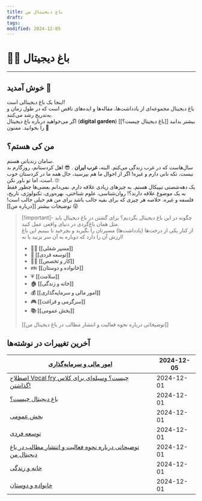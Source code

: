 ```yaml
---
title: باغ دیجیتال من
draft: 
tags: 
modified: 2024-12-05
---
```

# 👨‍🌾 باغ دیجیتال
---
## خوش آمدید 👋
اینجا یک باغ دیجیتالی است!  
باغ دیجیتال مجموعه‌ای از یادداشت‌ها، مقاله‌ها و ایده‌های ناقص است که در طول زمان و به‌تدریج رشد می‌کنند.  
اگر می‌خواهید درباره باغ دیجیتال (**digital garden**) بیشتر بدانید [[باغ دیجیتال چیست؟]] را بخوانید. ممنون 🙏
## من کی هستم؟
سامان زندیانی هستم.  
سال‌هاست که در غرب زندگی می‌کنم. البته، **غرب ایران** . 😎
اهل کردستانم، روزگارم بد نیست، تکه نانی دارم و غیره!
اگر از احوال ما هم بپرسید، حال همه ما در کردستان خوب است، اما تو باور نکن. 🙄  
یک دهه‌شصتی تیپیکال هستم. به چیزهای زیادی علاقه دارم. نمی‌دانم بعضی‌ها چطور فقط به یک موضوع علاقه دارند؟! روان‌شناسی، علوم شناختی، بهره‌وری، تکنولوژی، تاریخ، فلسفه و غیره. خلاصه هر چیزی که برای بقیه جالب باشد برای من هم خیلی جالب است! 😜 توضیحات بیشتر [[درباره من]]  
> [!important]- چگونه در این باغ دیجیتال بگردیم؟
> برای گشتن در باغ دیجیتال باید مثل همان باغ‌گردی در دنیای واقعی عمل کنید.  
> از کنار یکی از درخت‌ها (یادداشت‌ها) مسیرتان را بگیرید و بچرخید تا ببینیم این باغ ارزش آن را دارد که دوباره به آن سر بزنید یا نه!
> - **👨‍💼 [[مسیر شغلی]]**
> - **🌱 [[توسعه فردی]]**
> - **👨‍💻 [[کار و تخصص]]**
> - 👪 **[[خانواده و دوستان]]**
> - 💗 **[[سلامت]]**
> - **🏠 [[خانه و زندگی]]**
> - **💰 [[امور مالی و سرمایه‌گذاری]]**
> - **🎮 [[سرگرمی و فراغت]]**
> - **📚 [[بخش عمومی]]**
> 
> [[توضیحاتی درباره نحوه فعالیت و انتشار مطالب در باغ دیجیتال من]]
## آخرین تغییرات در نوشته‌ها

| [امور مالی و سرمایه‌گذاری](app://obsidian.md/%DB%8C%D8%A7%D8%AF%D8%AF%D8%A7%D8%B4%D8%AA%E2%80%8C%E2%80%8C%D9%87%D8%A7/%D8%A7%D9%85%D9%88%D8%B1%20%D9%85%D8%A7%D9%84%DB%8C%20%D9%88%20%D8%B3%D8%B1%D9%85%D8%A7%DB%8C%D9%87%E2%80%8C%DA%AF%D8%B0%D8%A7%D8%B1%DB%8C.md)                                                                                                                                                                                                                                     | 2024-12-05 |
| -------------------------------------------------------------------------------------------------------------------------------------------------------------------------------------------------------------------------------------------------------------------------------------------------------------------------------------------------------------------------------------------------------------------------------------------------------------------------------------------------------- | ---------- |
| [اصطلاح Vocal fry چیست؟ وسیله‌ای برای کلاس گذاشتن!](app://obsidian.md/%DB%8C%D8%A7%D8%AF%D8%AF%D8%A7%D8%B4%D8%AA%E2%80%8C%E2%80%8C%D9%87%D8%A7/%D8%A7%D8%B5%D8%B7%D9%84%D8%A7%D8%AD%20Vocal%20fry%20%DA%86%DB%8C%D8%B3%D8%AA%D8%9F%20%D9%88%D8%B3%DB%8C%D9%84%D9%87%E2%80%8C%D8%A7%DB%8C%20%D8%A8%D8%B1%D8%A7%DB%8C%20%DA%A9%D9%84%D8%A7%D8%B3%20%DA%AF%D8%B0%D8%A7%D8%B4%D8%AA%D9%86!.md)                                                                                                               | 2024-12-01 |
| [باغ دیجیتال چیست؟](app://obsidian.md/%DB%8C%D8%A7%D8%AF%D8%AF%D8%A7%D8%B4%D8%AA%E2%80%8C%E2%80%8C%D9%87%D8%A7/%D8%A8%D8%A7%D8%BA%20%D8%AF%DB%8C%D8%AC%DB%8C%D8%AA%D8%A7%D9%84%20%DA%86%DB%8C%D8%B3%D8%AA%D8%9F.md)                                                                                                                                                                                                                                                                                      | 2024-12-01 |
| [بخش عمومی](app://obsidian.md/%DB%8C%D8%A7%D8%AF%D8%AF%D8%A7%D8%B4%D8%AA%E2%80%8C%E2%80%8C%D9%87%D8%A7/%D8%A8%D8%AE%D8%B4%20%D8%B9%D9%85%D9%88%D9%85%DB%8C.md)                                                                                                                                                                                                                                                                                                                                           | 2024-12-01 |
| [توسعه فردی](app://obsidian.md/%DB%8C%D8%A7%D8%AF%D8%AF%D8%A7%D8%B4%D8%AA%E2%80%8C%E2%80%8C%D9%87%D8%A7/%D8%AA%D9%88%D8%B3%D8%B9%D9%87%20%D9%81%D8%B1%D8%AF%DB%8C.md)                                                                                                                                                                                                                                                                                                                                    | 2024-12-01 |
| [توضیحاتی درباره نحوه فعالیت و انتشار مطالب در باغ دیجیتال من](app://obsidian.md/%DB%8C%D8%A7%D8%AF%D8%AF%D8%A7%D8%B4%D8%AA%E2%80%8C%E2%80%8C%D9%87%D8%A7/%D8%AA%D9%88%D8%B6%DB%8C%D8%AD%D8%A7%D8%AA%DB%8C%20%D8%AF%D8%B1%D8%A8%D8%A7%D8%B1%D9%87%20%D9%86%D8%AD%D9%88%D9%87%20%D9%81%D8%B9%D8%A7%D9%84%DB%8C%D8%AA%20%D9%88%20%D8%A7%D9%86%D8%AA%D8%B4%D8%A7%D8%B1%20%D9%85%D8%B7%D8%A7%D9%84%D8%A8%20%D8%AF%D8%B1%20%D8%A8%D8%A7%D8%BA%20%D8%AF%DB%8C%D8%AC%DB%8C%D8%AA%D8%A7%D9%84%20%D9%85%D9%86.md) | 2024-12-01 |
| [خانه و زندگی](app://obsidian.md/%DB%8C%D8%A7%D8%AF%D8%AF%D8%A7%D8%B4%D8%AA%E2%80%8C%E2%80%8C%D9%87%D8%A7/%D8%AE%D8%A7%D9%86%D9%87%20%D9%88%20%D8%B2%D9%86%D8%AF%DA%AF%DB%8C.md)                                                                                                                                                                                                                                                                                                                         | 2024-12-01 |
| [خانواده و دوستان](app://obsidian.md/%DB%8C%D8%A7%D8%AF%D8%AF%D8%A7%D8%B4%D8%AA%E2%80%8C%E2%80%8C%D9%87%D8%A7/%D8%AE%D8%A7%D9%86%D9%88%D8%A7%D8%AF%D9%87%20%D9%88%20%D8%AF%D9%88%D8%B3%D8%AA%D8%A7%D9%86.md)                                                                                                                                                                                                                                                                                             | 2024-12-01 |
